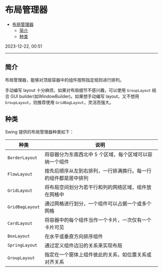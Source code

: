 # 布局管理器

- [布局管理器](#布局管理器)
  - [简介](#简介)
  - [种类](#种类)

2023-12-22, 00:51
****

## 简介

布局管理器，能够对顶层容器中的组件按照指定规则进行排列。

手动编写 layout 十分麻烦，如果对布局细节不感兴趣，可以使用 `GroupLayout` 结合 GUI builder(如WindowBuilder)。如果想手动编写 layout，又不想用 `GroupLayout`，则推荐使用 `GridBagLayout`，灵活而强大。

## 种类

Swing 提供的布局管理器种类如下：

|种类|说明|
|---|---|
|`BorderLayout`|将容器分为东南西北中 5 个区域，每个区域可以容纳一个组件|
|`FlowLayout`|按先后顺序从左到右排列，一行排满换行。每一行的组件都是居中排列|
|`GridLayout`|将布局空间划分为若干行和列的网络区域，组件放在网格中|
|`GridBagLayout`|通过网格进行划分，一个组件可以占据一个或多个网格|
|`CardLayout`|将容器中的每个组件当作一个卡片，一次仅有一个卡片可见|
|`BoxLayout`|在水平或垂直方向排序组件|
|`SpringLayout`|通过定义组件边沿的关系来实现布局|
|`GroupLayout`|指定在一个窗体上组件彼此的关系，如位置关系或对齐关系|